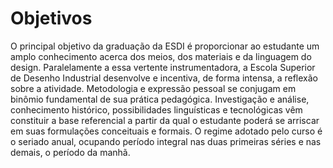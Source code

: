 <!--
---
title: Graduação
-->
# Objetivos

O principal objetivo da graduação da ESDI é proporcionar ao estudante um amplo conhecimento acerca dos meios, dos materiais e da linguagem do design. 
Paralelamente a essa vertente instrumentadora, a Escola Superior de Desenho Industrial desenvolve e incentiva, de forma intensa, a reflexão sobre a atividade.
Metodologia e expressão pessoal se conjugam em binômio fundamental de sua prática pedagógica.
Investigação e análise, conhecimento histórico, possibilidades linguísticas e tecnológicas vêm constituir a base referencial a partir da qual o estudante poderá se arriscar em suas formulações conceituais e formais.
O regime adotado pelo curso é o seriado anual, ocupando período integral nas duas primeiras séries e nas demais, o período da manhã.


